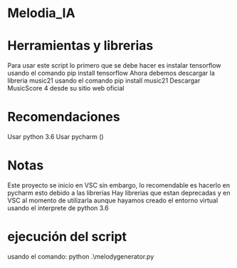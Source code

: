 # Melodia_IA

# Herramientas y librerias
Para usar este script lo primero que se debe hacer es instalar tensorflow usando el comando pip install tensorflow
Ahora debemos descargar la libreria music21 usando el comando pip install music21
Descargar MusicScore 4 desde su sitio web oficial

# Recomendaciones 
Usar python 3.6
Usar pycharm ()


# Notas
Este proyecto se inicio en VSC sin embargo, lo recomendable es hacerlo en pycharm esto debido a las librerias
Hay librerias que estan deprecadas y en VSC al momento de utilizarla aunque hayamos creado el entorno virtual 
usando el interprete de python 3.6


# ejecución del script 
usando el comando: python .\melodygenerator.py
